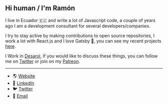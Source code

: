 ## Hi human / I'm Ramón

I live in Ecuador 🇪🇨 and write a lot of Javascript code, a couple of years ago I am a development consultant for several developers/companies.

I try to stay active by making contributions to open source repositories, I work a lot with React.js and I love Gatsby 💜, you can see my recent projects [here](https://www.gatsbyjs.org/creators/people/ramon-chancay/).

I Work in [Desarol](https://www.desarol.com/), If you would like to discuss these things, you can follow me on [Twitter](https://twitter.com/@devrchancay) or join on my [Patreon](https://www.patreon.com/devrchancay).

<hr/>

- 🌎 [Website](https://ramonchancay.me)
- 💼 [LinkedIn](https://linkedin.com/devrchancay)
- 🐦 [Twitter](https://twitter.com/@devrchancay)
- 📩 <a href="mailto:ramonchancayortega@gmail.com">Email</a>
